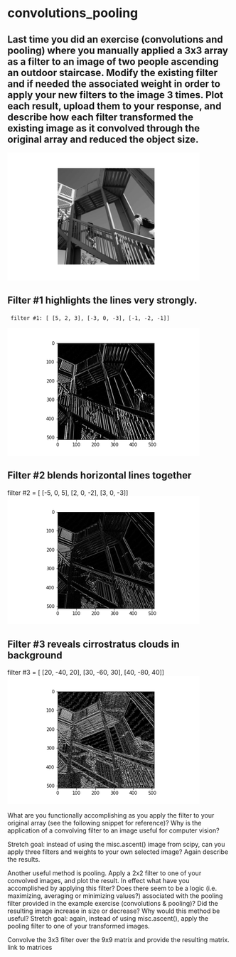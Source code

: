 # convolutions_pooling

## Last time you did an exercise (convolutions and pooling) where you manually applied a 3x3 array as a filter to an image of two people ascending an outdoor staircase. Modify the existing filter and if needed the associated weight in order to apply your new filters to the image 3 times. Plot each result, upload them to your response, and describe how each filter transformed the existing image as it convolved through the original array and reduced the object size.

![](ascent.png)

## Filter #1 highlights the lines very strongly.
<code> filter #1: [ [5, 2, 3], [-3, 0, -3], [-1, -2, -1]]
  </code>

![](detailed.png)



## Filter #2 blends horizontal lines together
filter #2 = [ [-5, 0, 5], [2, 0, -2], [3, 0, -3]] 
![](blend.png)

## Filter #3 reveals cirrostratus clouds in background
filter #3 = [ [20, -40, 20], [30, -60, 30], [40, -80, 40]]
![](clouds.png)

What are you functionally accomplishing as you apply the filter to your original array (see the following snippet for reference)? Why is the application of a convolving filter to an image useful for computer vision? 

Stretch goal: instead of using the misc.ascent() image from scipy, can you apply three filters and weights to your own selected image? Again describe the results.


Another useful method is pooling. Apply a 2x2 filter to one of your convolved images, and plot the result. In effect what have you accomplished by applying this filter? Does there seem to be a logic (i.e. maximizing, averaging or minimizing values?) associated with the pooling filter provided in the example exercise (convolutions & pooling)? Did the resulting image increase in size or decrease? Why would this method be useful? Stretch goal: again, instead of using misc.ascent(), apply the pooling filter to one of your transformed images.


Convolve the 3x3 filter over the 9x9 matrix and provide the resulting matrix. link to matrices
